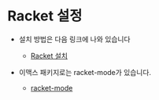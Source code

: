 # Racket 설정

- 설치 방법은 다음 링크에 나와 있습니다
  - [Racket 설치](https://download.racket-lang.org/)

- 이맥스 패키지로는 racket-mode가 있습니다.
  - [racket-mode](racket-mode.md)